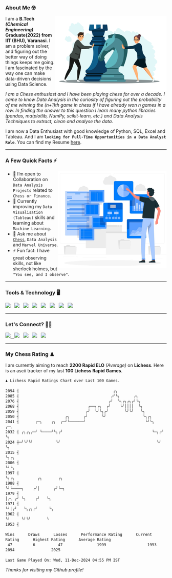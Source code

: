 ### About Me 🤓
<img align="right" alt="Coding" width="350" src="https://github.com/Laxman-Lakhan/Laxman-Lakhan/blob/master/Assets/Chess_Vector.jpg">   

I am a **B.Tech** _**(Chemical Engineering)**_ **Graduate(2022) from IIT (BHU), Varanasi**. I am a problem solver, and figuring out the better way of doing things keeps me going. I am fascinated by the way one can make data-driven decisions using Data Science. 

_I am a Chess enthusiast and I have been playing chess for over a decade. I came to know Data Analysis in the curiosity of figuring out the probability of me winning the (n+1)th game in chess if I have already won n games in a row. In finding the answer to this question I learn many python libraries (pandas, matplotlib, NumPy, scikit-learn, etc.) and Data Analysis Techniques to extract, clean and analyse the data._

I am now a Data Enthusiast with good knowledge of Python, SQL, Excel and Tableau. And I am **`looking for Full-Time Opportunities in a Data Analyst Role`**. You can find my Resume
 [here](https://drive.google.com/file/d/1UIOoogRLj5eGQFQBkuvMmTISZVdl2Ok7/view?usp=sharing).


---

### A Few Quick Facts ⚡️
<img align="right" alt="Coding" width="340" src="https://github.com/Laxman-Lakhan/Laxman-Lakhan/blob/master/Assets/Data_Vector.jpg">   

- 🤝 I’m open to Collaboration on `Data Analysis Projects` related to `Chess or Finance`.
- 📖 Currently improving my `Data Visualisation (Tableau)` skills and learning about `Machine Learning`.
- 💬 Ask me about [`Chess`](https://lichess.org/@/YourKingIsInDanger), `Data Analysis` and `Marvel Universe`.
- ⚡️ Fun fact: I have great observing skills, not like sherlock holmes, but `"You see, and I observe"`.

---
### Tools & Technology 🖥

<img src="https://img.shields.io/badge/Python-white?logo=Python&logoColor=ColorName&style=ShieldStyle" /> &nbsp;
<img src="https://img.shields.io/badge/MySQL-white?logo=MySQL&logoColor=ColorName&style=ShieldStyle" /> &nbsp;
<img src="https://img.shields.io/badge/Tableau-white?logo=Tableau&logoColor=ColorName&style=ShieldStyle" /> &nbsp;
<img src="https://img.shields.io/badge/Excel-white?logo=Microsoft+Excel&logoColor=196F3D&style=ShieldStyle" /> &nbsp;
<img src="https://img.shields.io/badge/Jupyter-white?logo=Jupyter&logoColor=ColorName&style=ShieldStyle" /> &nbsp;
<img src="https://img.shields.io/badge/pandas-white?logo=Pandas&logoColor=000080&style=ShieldStyle" /> &nbsp;
<img src="https://img.shields.io/badge/numpy-white?logo=Numpy&logoColor=85C1E9&style=ShieldStyle" /> &nbsp;
<img src="https://img.shields.io/badge/scikit learn-white?logo=Scikit+Learn&logoColor=ColorName&style=ShieldStyle" /> &nbsp;



---

### Let's Connect? 🫳🏻

<a href="mailto:laxmansingh.lakhan@gmail.com"> <img src="https://img.icons8.com/fluent/48/000000/gmail.png" width="3.5%"/> &nbsp;
[<img src="https://img.icons8.com/color/48/000000/linkedin.png" width="3.5%"/>](https://www.linkedin.com/in/laxman-lakhan/)  &nbsp;
[<img src="https://img.icons8.com/fluent/48/000000/facebook-new.png" width="3.5%"/>](https://www.facebook.com/s.laxmanlakhan/)  &nbsp;
[<img src="https://img.icons8.com/fluent/48/000000/instagram-new.png" width="3.5%"/>](https://www.instagram.com/laxman.lakhan/)  &nbsp;
[<img src="https://img.icons8.com/color/48/000000/twitter.png" width="3.5%"/>](https://twitter.com/laxman__lakhan)  &nbsp;

 ---
  
### My Chess Rating ♟
  
I am currently aiming to reach **2200 Rapid ELO** *(Average)* on **Lichess**. Here is an ascii tracker of my last **100 Lichess Rapid Games**.

  ```
  ♟︎ 𝙻𝚒𝚌𝚑𝚎𝚜𝚜 Rapid 𝚁𝚊𝚝𝚒𝚗𝚐𝚜 𝙲𝚑𝚊𝚛𝚝 𝚘𝚟𝚎𝚛 𝙻𝚊𝚜𝚝 𝟷00 𝙶𝚊𝚖𝚎𝚜.
  
2094 ┤                                         ╭╮
2085 ┤                                        ╭╯╰╮      ╭╮
2076 ┤                                       ╭╯  ╰╮╭╮╭╮╭╯╰╮
2068 ┤                              ╭──╮╭╮  ╭╯    ╰╯││││  ╰╮
2059 ┤                             ╭╯  ╰╯╰╮╭╯       ╰╯╰╯   ╰╮
2050 ┤                    ╭╮      ╭╯      ╰╯                ╰╮╭╮
2041 ┤       ╭─╮    ╭╮  ╭─╯╰──────╯                          ╰╯╰╮   ╭─╮
2032 ┤ ╭╮╭╮╭─╯ ╰────╯╰╮╭╯                                       ╰─╮╭╯ ╰╮
2024 ┼─╯╰╯╰╯          ╰╯                                          ╰╯   ╰╮
2015 ┤                                                                  ╰╮╭╮
2006 ┤                                                                   ╰╯╰╮
1997 ┤                                                                      ╰╮╭╮          ╭╮       ╭╮
1988 ┤                                                                       ╰╯╰────╮    ╭╯│      ╭╯╰─╮
1979 ┤                                                                              │╭╮ ╭╯ ╰╮    ╭╯   ╰╮
1971 ┤                                                                              ╰╯│╭╯   ╰╮╭╮╭╯     ╰╮
1962 ┤                                                                                ╰╯     ╰╯╰╯       ╰
1953 ┤ 

Wins      Draws      Losses      Performance Rating      Current Rating      Highest Rating      Average Rating
   47         6          47               1999                  1953                2094                2025     

Last Game Played On: Wed, 11-Dec-2024 04:55 PM IST
  ```
  
  
*Thanks for visiting my Github profile!*

